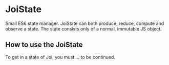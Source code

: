 # JoiState
Small ES6 state manager. 
JoiState can both produce, reduce, compute and observe a state. 
The state consists only of a normal, immutable JS object.

## How to use the JoiState
To get in a state of Joi, you must ... to be continued.
